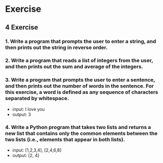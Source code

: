 # Exercise
## 4 Exercise

### 1. Write a program that prompts the user to enter a string, and then prints out the string in reverse order.

### 2. Write a program that reads a list of integers from the user, and then prints out the sum and average of the integers.

### 3. Write a program that prompts the user to enter a sentence, and then prints out the number of words in the sentence. For this exercise, a word is defined as any sequence of characters separated by whitespace.
* input: I love you
* output: 3

### 4. Write a Python program that takes two lists and returns a new list that contains only the common elements between the two lists (i.e., elements that appear in both lists).
* input: [1,2,3,4], [2,4,6,8]
* output: [2, 4]
